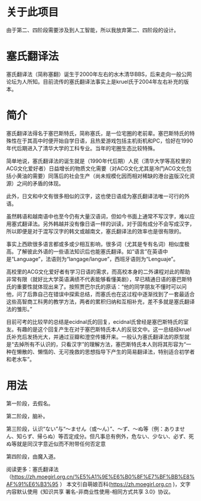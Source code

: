 # 关于此项目

由于第二、四阶段需要涉及到人工智能，所以我放弃第二、四阶段的设计。

# 塞氏翻译法

塞氏翻译法（简称塞翻）诞生于2000年左右的水木清华BBS，后来走向一般公网论坛为人所知。目前流传的塞氏翻译法事实上是kruel氏于2004年左右补充的版本。

# 简介
塞氏翻译法得名于塞巴斯特氏，简称塞氏，是一位宅圈的老前辈。塞巴斯特氏的特殊性在于其高中时便开始自学日语，且热爱游戏包括主机街机和PC，恰好在1990年代后期进入了清华大学的工科专业。当年的宅圈生态比较特殊。

简单地说，塞氏翻译法的诞生就是（1990年代后期）人民（清华大学等高校里的ACG文化爱好者）日益增长的物质文化需要（对ACG文化尤其是冷门ACG文化包括小黄油的需要）同落后的社会生产（尚未规模化因而相对稀缺的港台盗版汉化资源）之间的矛盾的体现。

此外，日文和中文有很多相似的汉字，这也使日语成为塞氏翻译法唯一可行的外语。

虽然韩语和越南语中也至今仍有大量汉语词，但如今书面上通常不写汉字，难以应用塞式翻译法。另外韩越并没有像日语一样的训读，对于固有成分不会写成汉字，所以即便是对于混写汉字的韩文或越南文，塞氏翻译法的效率也是很有限的。

事实上西欧很多语言都或多或少相互影响，很多词（尤其是专有名词）相似度极高。了解彼此外语的一些语法知识后也能塞氏翻译。如“语言”在英语中是“Language”，法语则为“langage/langue”，西班牙语则为“Lenguaje”。

高校里的ACG文化爱好者有学习日语的需求，而高校本身的二外课程对此的帮助非常有限（就好比大学英语满绩不代表能够看懂美剧），早已精通日语的塞巴斯特氏的重要性就体现出来了。按照贾巴尔氏的原话：“他的同学朋友不懂时可以问他，问了后靠自己在错误中探索总结，而塞氏也在这过程中逐渐找到了一套最适合这些高智商工科男的教学方法，两者的累积归纳和互相补充，差不多就是塞氏翻译法的雏形。”

目前可考的比较早的总结是ecidnal氏的回复，ecidnal氏曾经是塞巴斯特氏的室友。有趣的是这个回复产生在对于塞巴斯特氏本人的反驳文中。这一总结经kruel氏补充后发扬光大，并通过豆瓣和澄空传播开来。一般认为塞氏翻译法的原型就是“去掉所有不认识的，只看汉字”的理解方法，塞巴斯特氏本人则将其形容为“一种在懒散的、懒惰的、无可挽救的思想指导下产生的简易翻译法，特别适合初学者和老水车”。

# 用法
第一阶段，去假名。

第二阶段，脑补。

第三阶段，认识“ない”与“〜ません（或～ん）”、〜ず、〜ぬ等（例：ありません、知らず、帰らぬ）等否定成分。但凡事总有例外，危ない、少ない、必ず、死ぬ等就是同汉字意近似而不附带任何否定意

第四阶段，由魔入道。

阅读更多：塞氏翻译法（https://zh.moegirl.org.cn/%E5%A1%9E%E6%B0%8F%E7%BF%BB%E8%AF%91%E6%B3%95 ）
本文引自萌娘百科(https://zh.moegirl.org.cn )，文字内容默认使用《知识共享 署名-非商业性使用-相同方式共享 3.0》协议。
